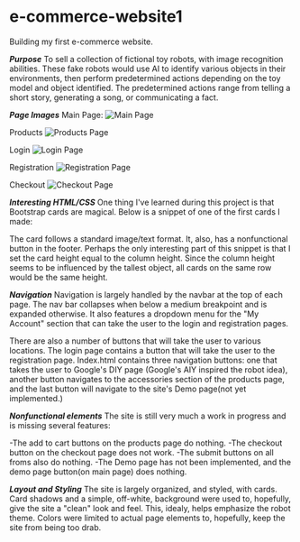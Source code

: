 # e-commerce-website1

Building my first e-commerce website.

**_Purpose_**
To sell a collection of fictional toy robots, with image recognition abilities. These fake robots would use AI to identify various objects in their environments, then perform predetermined actions depending on the toy model and object identified. The predetermined actions range from telling a short story, generating a song, or communicating a fact.

**_Page Images_**
Main Page:
![Main Page](./images/readmeImages/Index.png "Main page")

Products
![Products Page](./images/readmeImages/Products%20.png "Products")

Login
![Login Page](./images/readmeImages/Login.png "Login")

Registration
![Registration Page](./images/readmeImages/Registration.png "Registration")

Checkout
![Checkout Page](./images/readmeImages/Checkout.png "Checkout")

**_Interesting HTML/CSS_**
One thing I've learned during this project is that Bootstrap cards are magical. Below is a snippet of one of the first cards I made:

<!-- <div class="col-sm-6 col-md-4 col-xl-3">
            <div class="card h-100">
              <img
                class="card-img-top"
                src="./images/Facing-whitebackground-yellow-handmade-robot.jpg"
                alt="Classic handmade Robot facing viewer."
              />
              <div class="card-body">
                <h5 class="card-title">Storybook Robot</h5>
                <p class="card-text">
                  Our classic handmade Robot in an iconic yellow body. Tells
                  stories based on what it sees.
                </p>
              </div>
              <div class="card-footer">
                <a href="#" class="btn">Add to Cart</a>
              </div>
            </div>
          </div> -->

The card follows a standard image/text format. It, also, has a nonfunctional button in the footer. Perhaps the only interesting part of this snippet is that I set the card height equal to the column height. Since the column height seems to be influenced by the tallest object, all cards on the same row would be the same height.

**_Navigation_**
Navigation is largely handled by the navbar at the top of each page. The nav bar collapses when below a medium breakpoint and is expanded otherwise. It also features a dropdown menu for the "My Account" section that can take the user to the login and registration pages.

There are also a number of buttons that will take the user to various locations. The login page contains a button that will take the user to the registration page. Index.html contains three navigation buttons: one that takes the user to Google's DIY page (Google's AIY inspired the robot idea), another button navigates to the accessories section of the products page, and the last button will navigate to the site's Demo page(not yet implemented.)

**_Nonfunctional elements_**
The site is still very much a work in progress and is missing several features:

-The add to cart buttons on the products page do nothing.
-The checkout button on the checkout page does not work.
-The submit buttons on all froms also do nothing.
-The Demo page has not been implemented, and the demo page button(on main page) does nothing.

**_Layout and Styling_**
The site is largely organized, and styled, with cards. Card shadows and a simple, off-white, background were used to, hopefully, give the site a "clean" look and feel. This, idealy, helps emphasize the robot theme. Colors were limited to actual page elements to, hopefully, keep the site from being too drab.
